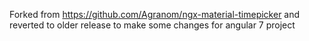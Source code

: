 Forked from https://github.com/Agranom/ngx-material-timepicker and reverted to older release to make some changes for angular 7 project
